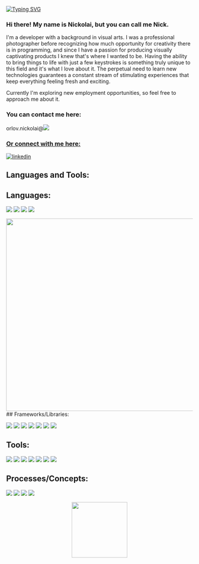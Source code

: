<!--<img width="620" src="https://github-readme-stats.vercel.app/api?username=orlov-n&theme=tokyonight&show_icons=true"/> */-->

[![Typing SVG](https://readme-typing-svg.herokuapp.com/?lines=What+did+HTML+say+to+CSS?;I+like+your+style!+😎)](https://git.io/typing-svg)




### Hi there! My name is Nickolai, but you can call me Nick.
I'm a developer with a background in visual arts. I was a professional photographer before recognizing how much opportunity for creativity there is in programming, and since I have a passion for producing visually captivating products I knew that's where I wanted to be. Having the ability to bring things to life with just a few keystrokes is something truly unique to this field and it's what I love about it.  The perpetual need to learn new technologies guarantees a constant stream of stimulating experiences that keep everything feeling fresh and exciting.  

Currently I'm exploring new employment opportunities, so feel free to approach me about it.

### You can contact me here: 
orlov.nickolai@<a href="https://mail.google.com/mail/?view=cm&fs=1&to=orlov.nickolai@gmail.com&su=Hi Nick!&body=I'm%20contacting%20you%20via%20GitHub%20about%20an%20exciting%20opportunity!%20:-)" target="_blank"><img src='https://img.shields.io/badge/Gmail-D14836?style=for-the-badge&logo=gmail&logoColor=white'/> 

<h3 align="left">Or connect with me here:</h3>
<p>
  <a href="https://www.linkedin.com/in/nickolaio/" target="_blank"><img alt="linkedin" src="https://img.shields.io/badge/-LinkedIn-black.svg?style=for-the-badge&logo=linkedin&colorB=1C5D99"/></a>
</p>


## Languages and Tools:


## Languages:
<p>
  <img src="https://img.shields.io/badge/JavaScript-F7DF1E?style=for-the-badge&logo=javascript&logoColor=black"/>
  <img src="https://img.shields.io/badge/TypeScript-3178C6?style=for-the-badge&logo=typescript&logoColor=white" />
  <img src="https://img.shields.io/badge/HTML5-E34F26?style=for-the-badge&logo=html5&logoColor=white" />
  <img src="https://img.shields.io/badge/CSS3-1572B6?style=for-the-badge&logo=css3&logoColor=white" />
</p>

<img width="520" src="https://github-readme-stats.vercel.app/api/top-langs?username=orlov-n&show_icons=true&locale=en&layout=compact&theme=noctis_minimus"/>
## Frameworks/Libraries:
<p>
  <img src="https://img.shields.io/badge/React-20232A?style=for-the-badge&logo=react&logoColor=61DAFB"/>
  <img src="https://img.shields.io/badge/React Router-CA4245?style=for-the-badge&logo=reactrouter&logoColor=white"/>
  <img src="https://img.shields.io/badge/Node.js-339933?style=for-the-badge&logo=nodedotjs&logoColor=white"/>
  <img src="https://img.shields.io/badge/npm-CB3837?style=for-the-badge&logo=npm&logoColor=white"/>
  <img src="https://img.shields.io/badge/Cypress-17202C?style=for-the-badge&logo=cypress&logoColor=white"/>
  <img src="https://img.shields.io/badge/Mocha-8D6748?style=for-the-badge&logo=Mocha&logoColor=white"/>
  <img src="https://img.shields.io/badge/Chai-A30701?style=for-the-badge&logo=chai&logoColor=white"/>
</p>

## Tools:
<p>
  <img src="https://img.shields.io/badge/github-181717.svg?style=for-the-badge&logo=github&logoColor=white" />
  <img src="https://img.shields.io/badge/git-F05032.svg?style=for-the-badge&logo=git&logoColor=white"/>
  <img src="https://img.shields.io/badge/VS_Code-007ACC?style=for-the-badge&logo=visual%20studio%20code&logoColor=white"/>
  <img src="https://img.shields.io/badge/Atom-66595C?style=for-the-badge&logo=Atom&logoColor=white"/>
  <img src="https://img.shields.io/badge/macOS-ECECEC?style=for-the-badge&logo=apple&logoColor=black"/>
  <img src="https://img.shields.io/badge/Postman-FF6C37?style=for-the-badge&logo=postman&logoColor=white"/>
  <img src="https://img.shields.io/badge/Slack-4A154B.svg?&style=for-the-badge&logo=slack&logoColor=white"/>
</p>

## Processes/Concepts:
<p>
  <img src="https://img.shields.io/badge/OOP%20-EDD016.svg?&style=for-the-badge&logo=OOP&logoColor=black"/>
  <img src="https://img.shields.io/badge/TDD%20-6EEE80.svg?&style=for-the-badge&logo=TDD&logoColor=black"/>
  <img src="https://img.shields.io/badge/AGILE%20-2A82E2.svg?&style=for-the-badge&logo=AGILE&logoColor=white"/>
  <img src="https://img.shields.io/badge/REST%20-AD51E0.svg?&style=for-the-badge&logo=AGILE&logoColor=white"/>
</p>



<p align="center">
  <img src="https://media.giphy.com/media/yo1whaKkz38ME/giphy.gif" width="150" height="150">
</p>


